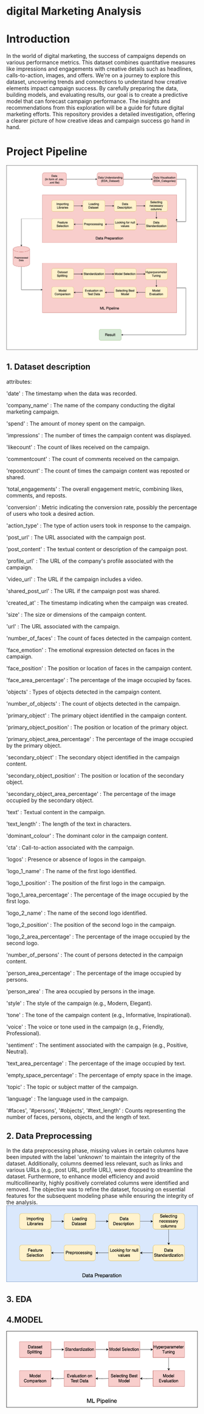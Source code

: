 # digital Marketing Analysis

# Introduction

In the world of digital marketing, the success of campaigns depends on various performance metrics. This dataset combines quantitative measures like impressions and engagements with creative details such as headlines, calls-to-action, images, and offers. We're on a journey to explore this dataset, uncovering trends and connections to understand how creative elements impact campaign success. By carefully preparing the data, building models, and evaluating results, our goal is to create a predictive model that can forecast campaign performance. The insights and recommendations from this exploration will be a guide for future digital marketing efforts. This repository provides a detailed investigation, offering a clearer picture of how creative ideas and campaign success go hand in hand.


# Project Pipeline
![Final_Chart](flowchart/Final_Flowchart.png)

## 1. Dataset description

attributes:

'date' : The timestamp when the data was recorded.

'company_name' : The name of the company conducting the digital marketing campaign.

'spend' : The amount of money spent on the campaign.

'impressions' : The number of times the campaign content was displayed.

'likecount' : The count of likes received on the campaign.

'commentcount' : The count of comments received on the campaign.

'repostcount' : The count of times the campaign content was reposted or shared.

'total_engagements' : The overall engagement metric, combining likes, comments, and reposts.

'conversion' : Metric indicating the conversion rate, possibly the percentage of users who took a desired action.

'action_type' : The type of action users took in response to the campaign.

'post_url' : The URL associated with the campaign post.

'post_content' : The textual content or description of the campaign post.

'profile_url' : The URL of the company's profile associated with the campaign.

'video_url' : The URL if the campaign includes a video.

'shared_post_url' : The URL if the campaign post was shared.

'created_at' : The timestamp indicating when the campaign was created.

'size' : The size or dimensions of the campaign content.

'url' : The URL associated with the campaign.

'number_of_faces' : The count of faces detected in the campaign content.

'face_emotion' : The emotional expression detected on faces in the campaign.

'face_position' : The position or location of faces in the campaign content.

'face_area_percentage' : The percentage of the image occupied by faces.

'objects' : Types of objects detected in the campaign content.

'number_of_objects' : The count of objects detected in the campaign.

'primary_object' : The primary object identified in the campaign content.

'primary_object_position' : The position or location of the primary object.

'primary_object_area_percentage' : The percentage of the image occupied by the primary object.

'secondary_object' : The secondary object identified in the campaign content.

'secondary_object_position' : The position or location of the secondary object.

'secondary_object_area_percentage' : The percentage of the image occupied by the secondary object.

'text' : Textual content in the campaign.

'text_length' : The length of the text in characters.

'dominant_colour' : The dominant color in the campaign content.

'cta' : Call-to-action associated with the campaign.

'logos' : Presence or absence of logos in the campaign.

'logo_1_name' : The name of the first logo identified.

'logo_1_position' : The position of the first logo in the campaign.

'logo_1_area_percentage' : The percentage of the image occupied by the first logo.

'logo_2_name' : The name of the second logo identified.

'logo_2_position' : The position of the second logo in the campaign.

'logo_2_area_percentage' : The percentage of the image occupied by the second logo.

'number_of_persons' : The count of persons detected in the campaign content.

'person_area_percentage' : The percentage of the image occupied by persons.

'person_area' : The area occupied by persons in the image.

'style' : The style of the campaign (e.g., Modern, Elegant).

'tone' : The tone of the campaign content (e.g., Informative, Inspirational).

'voice' : The voice or tone used in the campaign (e.g., Friendly, Professional).

'sentiment' : The sentiment associated with the campaign (e.g., Positive, Neutral).

'text_area_percentage' : The percentage of the image occupied by text.

'empty_space_percentage' : The percentage of empty space in the image.

'topic' : The topic or subject matter of the campaign.

'language' : The language used in the campaign.

'#faces', '#persons', '#objects', '#text_length' : Counts representing the number of faces, persons, objects, and the length of text.

## 2. Data Preprocessing  

In the data preprocessing phase, missing values in certain columns have been imputed with the label 'unknown' to maintain the integrity of the dataset. Additionally, columns deemed less relevant, such as links and various URLs (e.g., post URL, profile URL), were dropped to streamline the dataset. Furthermore, to enhance model efficiency and avoid multicollinearity, highly positively correlated columns were identified and removed. The objective was to refine the dataset, focusing on essential features for the subsequent modeling phase while ensuring the integrity of the analysis.
![Data Preparation Chart](flowchart/Data_Preparation.png)


## 3. EDA

## 4.MODEL 
![ML Pipeline_Chart](Flowchart/ML_Pipeline.png)


##


